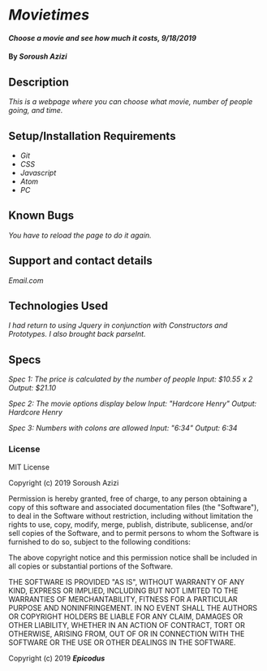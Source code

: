 # _Movietimes_

#### _Choose a movie and see how much it costs, 9/18/2019_

#### By _**Soroush Azizi**_

## Description

_This is a webpage where you can choose what movie, number of people going, and time._

## Setup/Installation Requirements

* _Git_
* _CSS_
* _Javascript_
* _Atom_
* _PC_


## Known Bugs

_You have to reload the page to do it again._

## Support and contact details

_Email.com_

## Technologies Used

_I had return to using Jquery in conjunction with Constructors and Prototypes. I also brought back parseInt._

## Specs

_Spec 1: The price is calculated by the number of people_
  _Input: $10.55 x 2_
  _Output: $21.10_

_Spec 2: The movie options display below_
  _Input: "Hardcore Henry"_
  _Output: Hardcore Henry_

_Spec 3: Numbers with colons are allowed_
  _Input: "6:34"_
  _Output: 6:34_

### License

MIT License

Copyright (c) 2019 Soroush Azizi

Permission is hereby granted, free of charge, to any person obtaining a copy
of this software and associated documentation files (the "Software"), to deal
in the Software without restriction, including without limitation the rights
to use, copy, modify, merge, publish, distribute, sublicense, and/or sell
copies of the Software, and to permit persons to whom the Software is
furnished to do so, subject to the following conditions:

The above copyright notice and this permission notice shall be included in all
copies or substantial portions of the Software.

THE SOFTWARE IS PROVIDED "AS IS", WITHOUT WARRANTY OF ANY KIND, EXPRESS OR
IMPLIED, INCLUDING BUT NOT LIMITED TO THE WARRANTIES OF MERCHANTABILITY,
FITNESS FOR A PARTICULAR PURPOSE AND NONINFRINGEMENT. IN NO EVENT SHALL THE
AUTHORS OR COPYRIGHT HOLDERS BE LIABLE FOR ANY CLAIM, DAMAGES OR OTHER
LIABILITY, WHETHER IN AN ACTION OF CONTRACT, TORT OR OTHERWISE, ARISING FROM,
OUT OF OR IN CONNECTION WITH THE SOFTWARE OR THE USE OR OTHER DEALINGS IN THE
SOFTWARE.

Copyright (c) 2019 **_Epicodus_**
